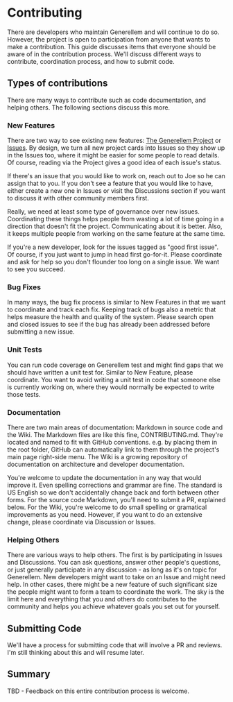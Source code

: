 # Contributing

There are developers who maintain Generellem and will continue to do so. However, the project is open to participation from anyone that wants to make a contribution. This guide discusses items that everyone should be aware of in the contribution process. We'll discuss different ways to contribute, coordination process, and how to submit code.

## Types of contributions

There are many ways to contribute such as code documentation, and helping others. The following sections discuss this more.

### New Features

There are two way to see existing new features: [The Generellem Project](https://github.com/users/generellem/projects/2) or [Issues](https://github.com/generellem/generellem/issues). By design, we turn all new project cards into Issues so they show up in the Issues too, where it might be easier for some people to read details. Of course, reading via the Project gives a good idea of each issue's status.

If there's an issue that you would like to work on, reach out to Joe so he can assign that to you. If you don't see a feature that you would like to have, either create a new one in Issues or visit the Discussions section if you want to discuss it with other community members first.

Really, we need at least some type of governance over new issues. Coordinating these things helps people from wasting a lot of time going in a direction that doesn't fit the project. Communicating about it is better. Also, it keeps multiple people from working on the same feature at the same time.

If you're a new developer, look for the issues tagged as "good first issue". Of course, if you just want to jump in head first go-for-it. Please coordinate and ask for help so you don't flounder too long on a single issue. We want to see you succeed.

### Bug Fixes

In many ways, the bug fix process is similar to New Features in that we want to coordinate and track each fix. Keeping track of bugs also a metric that helps measure the health and quality of the system. Please search open and closed issues to see if the bug has already been addressed before submitting a new issue.

### Unit Tests

You can run code coverage on Generellem test and might find gaps that we should have written a unit test for. Similar to New Feature, please coordinate. You want to avoid writing a unit test in code that someone else is currently working on, where they would normally be expected to write those tests.

### Documentation

There are two main areas of documentation: Markdown in source code and the Wiki. The Markdown files are like this fine, CONTRIBUTING.md. They're located and named to fit with GitHub conventions. e.g. by placing them in the root folder, GitHub can automatically link to them through the project's main page right-side menu. The Wiki is a growing repository of documentation on architecture and developer documentation.

You're welcome to update the documentation in any way that would improve it. Even spelling corrections and grammar are fine. The standard is US English so we don't accidentally change back and forth between other forms. For the source code Markdown, you'll need to submit a PR, explained below. For the Wiki, you're welcome to do small spelling or gramatical improvements as you need. However, if you want to do an extensive change, please coordinate via Discussion or Issues.

### Helping Others

There are various ways to help others. The first is by participating in Issues and Discussions. You can ask questions, answer other people's questions, or just generally participate in any discussion - as long as it's on topic for Generellem. New developers might want to take on an Issue and might need help. In other cases, there might be a new feature of such significant size the people might want to form a team to coordinate the work. The sky is the limit here and everything that you and others do contributes to the community and helps you achieve whatever goals you set out for yourself.

## Submitting Code

We'll have a process for submitting code that will involve a PR and reviews. I'm still thinking about this and will resume later.

## Summary

TBD - Feedback on this entire contribution process is welcome. 
